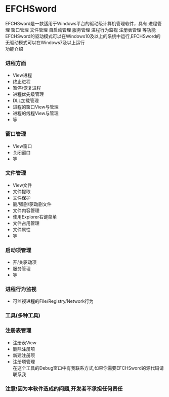 # EFCHSword
EFCHSword是一款适用于Windows平台的驱动级计算机管理软件，具有 进程管理 窗口管理 文件管理 自启动管理 服务管理 进程行为监视 注册表管理 等功能  
EFCHSword的驱动模式可以在Windows10及以上的系统中运行,EFCHSword的无驱动模式可以在Windows7及以上运行  
功能介绍  
### 进程方面  
  - View进程  
  - 终止进程  
  - 暂停/恢复进程  
  - 进程优先级管理  
  - DLL加载管理
  - 进程的窗口View与管理  
  - 进程的线程View与管理  
  - 等  
### 窗口管理  
  - View窗口  
  - 关闭窗口  
  - 等  
### 文件管理  
  - View文件  
  - 文件提取  
  - 文件保护  
  - 删/强删/驱动删文件  
  - 文件内容管理  
  - 使用Explorer右键菜单  
  - 文件占用管理  
  - 文件属性  
  - 等  
### 启动项管理  
  - 开/关驱动项  
  - 服务管理  
  - 等  
### 进程行为监视  
  - 可监视进程的File/Registry/Network行为  
### 工具(多种工具)  
### 注册表管理  
  - 注册表View  
  - 删除注册项  
  - 新建注册项  
  - 注册项管理  
在这个工具的Debug窗口中有我联系方式,如果你需要EFCHSword的源代码请联系我
### 注意!因为本软件造成的问题,开发者不承担任何责任
